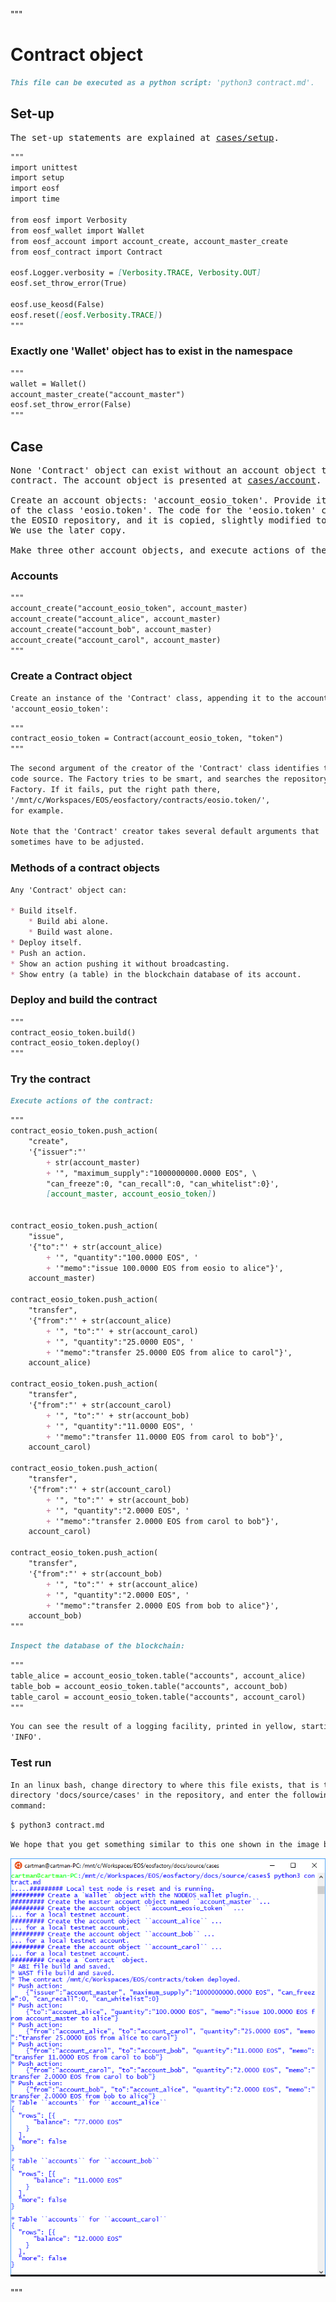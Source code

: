 """
# Contract object

```md
This file can be executed as a python script: 'python3 contract.md'.
```

## Set-up

<pre>
The set-up statements are explained at <a href="setup.html">cases/setup</a>.
</pre>

```md
"""
import unittest
import setup
import eosf
import time

from eosf import Verbosity
from eosf_wallet import Wallet
from eosf_account import account_create, account_master_create
from eosf_contract import Contract

eosf.Logger.verbosity = [Verbosity.TRACE, Verbosity.OUT]
eosf.set_throw_error(True)

eosf.use_keosd(False)
eosf.reset([eosf.Verbosity.TRACE])
"""
```

### Exactly one 'Wallet' object has to exist in the namespace

```md
"""
wallet = Wallet()   
account_master_create("account_master")
eosf.set_throw_error(False)
"""
```

## Case

<pre>
None 'Contract' object can exist without an account object that keeps this
contract. The account object is presented at <a href="account.html">cases/account</a>.

Create an account objects: 'account_eosio_token'. Provide it with a contract 
of the class 'eosio.token'. The code for the 'eosio.token' class comes with 
the EOSIO repository, and it is copied, slightly modified to the Factory's. 
We use the later copy.

Make three other account objects, and execute actions of the contract on them.
</pre>

### Accounts

```md
"""
account_create("account_eosio_token", account_master)
account_create("account_alice", account_master)
account_create("account_bob", account_master)
account_create("account_carol", account_master)
"""
```

### Create a Contract object

```md
Create an instance of the 'Contract' class, appending it to the account 
'account_eosio_token':
```
```md
"""
contract_eosio_token = Contract(account_eosio_token, "token")
"""
```
```md
The second argument of the creator of the 'Contract' class identifies the 
code source. The Factory tries to be smart, and searches the repository of the 
Factory. If it fails, put the right path there, 
'/mnt/c/Workspaces/EOS/eosfactory/contracts/eosio.token/',
for example.

Note that the 'Contract' creator takes several default arguments that 
sometimes have to be adjusted.
```

### Methods of a contract objects

```md
Any 'Contract' object can:

* Build itself.
    * Build abi alone.
    * Build wast alone.
* Deploy itself.
* Push an action.
* Show an action pushing it without broadcasting.
* Show entry (a table) in the blockchain database of its account.
```

### Deploy and build the contract

```md
"""
contract_eosio_token.build()
contract_eosio_token.deploy()
"""
```

### Try the contract

```md
Execute actions of the contract:
```
```md
"""
contract_eosio_token.push_action(
    "create", 
    '{"issuer":"' 
        + str(account_master) 
        + '", "maximum_supply":"1000000000.0000 EOS", \
        "can_freeze":0, "can_recall":0, "can_whitelist":0}',
        [account_master, account_eosio_token])
    

contract_eosio_token.push_action(
    "issue",
    '{"to":"' + str(account_alice)
        + '", "quantity":"100.0000 EOS", '
        + '"memo":"issue 100.0000 EOS from eosio to alice"}',
    account_master)

contract_eosio_token.push_action(
    "transfer",
    '{"from":"' + str(account_alice)
        + '", "to":"' + str(account_carol)
        + '", "quantity":"25.0000 EOS", '
        + '"memo":"transfer 25.0000 EOS from alice to carol"}',
    account_alice)

contract_eosio_token.push_action(
    "transfer",
    '{"from":"' + str(account_carol)
        + '", "to":"' + str(account_bob)
        + '", "quantity":"11.0000 EOS", '
        + '"memo":"transfer 11.0000 EOS from carol to bob"}',
    account_carol)

contract_eosio_token.push_action(
    "transfer",
    '{"from":"' + str(account_carol)
        + '", "to":"' + str(account_bob)
        + '", "quantity":"2.0000 EOS", '
        + '"memo":"transfer 2.0000 EOS from carol to bob"}',
    account_carol)

contract_eosio_token.push_action(
    "transfer",
    '{"from":"' + str(account_bob)
        + '", "to":"' + str(account_alice)
        + '", "quantity":"2.0000 EOS", '
        + '"memo":"transfer 2.0000 EOS from bob to alice"}',
    account_bob)                
"""
```
```md
Inspect the database of the blockchain:
```
```md
"""
table_alice = account_eosio_token.table("accounts", account_alice)
table_bob = account_eosio_token.table("accounts", account_bob)
table_carol = account_eosio_token.table("accounts", account_carol)
"""
```

```md
You can see the result of a logging facility, printed in yellow, starting with 
'INFO'.
```

### Test run

```md
In an linux bash, change directory to where this file exists, that is the 
directory 'docs/source/cases' in the repository, and enter the following 
command:
```
```md
$ python3 contract.md
```
```md
We hope that you get something similar to this one shown in the image below.
```
<img src="contract.png" 
    onerror="this.src='../../../source/cases/contract.png'" width="720px"/>

"""